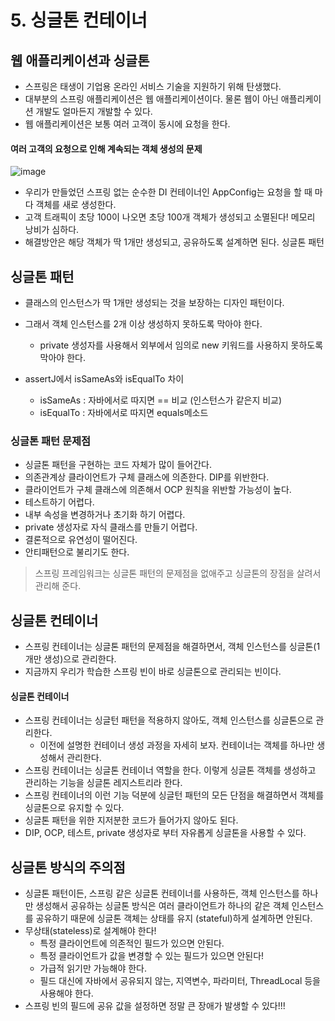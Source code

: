 # 5. 싱글톤 컨테이너

## 웹 애플리케이션과 싱글톤

+ 스프링은 태생이 기업용 온라인 서비스 기술을 지원하기 위해 탄생했다.
+ 대부분의 스프링 애플리케이션은 웹 애플리케이션이다. 물론 웹이 아닌 애플리케이션 개발도 얼마든지 개발할 수 있다.
+ 웹 애플리케이션은 보통 여러 고객이 동시에 요청을 한다.

#### 여러 고객의 요청으로 인해 계속되는 객체 생성의 문제

![image](https://user-images.githubusercontent.com/49984996/115106928-b4193000-9fa2-11eb-8190-1b3f78ac306b.png)

+ 우리가 만들었던 스프링 없는 순수한 DI 컨테이너인 AppConfig는 요청을 할 때 마다 객체를 새로 생성한다.
+ 고객 트래픽이 초당 100이 나오면 초당 100개 객체가 생성되고 소멸된다! 메모리 낭비가 심하다.
+ 해결방안은 해당 객체가 딱 1개만 생성되고, 공유하도록 설계하면 된다. 싱글톤 패턴

## 싱글톤 패턴

+ 클래스의 인스턴스가 딱 1개만 생성되는 것을 보장하는 디자인 패턴이다.
+ 그래서 객체 인스턴스를 2개 이상 생성하지 못하도록 막아야 한다.
  - private 생성자를 사용해서 외부에서 임의로 new 키워드를 사용하지 못하도록 막아야 한다.

+ assertJ에서 isSameAs와 isEqualTo 차이
  - isSameAs : 자바에서로 따지면 == 비교 (인스턴스가 같은지 비교)
  - isEqualTo : 자바에서로 따지면 equals메소드

### 싱글톤 패턴 문제점

+ 싱글톤 패턴을 구현하는 코드 자체가 많이 들어간다.
+ 의존관계상 클라이언트가 구체 클래스에 의존한다. DIP를 위반한다.
+ 클라이언트가 구체 클래스에 의존해서 OCP 원칙을 위반할 가능성이 높다.
+ 테스트하기 어렵다.
+ 내부 속성을 변경하거나 초기화 하기 어렵다.
+ private 생성자로 자식 클래스를 만들기 어렵다.
+ 결론적으로 유연성이 떨어진다.
+ 안티패턴으로 불리기도 한다.

> 스프링 프레임워크는 싱글톤 패턴의 문제점을 없애주고 싱글톤의 장점을 살려서 관리해 준다.

## 싱글톤 컨테이너
+ 스프링 컨테이너는 싱글톤 패턴의 문제점을 해결하면서, 객체 인스턴스를 싱글톤(1개만 생성)으로 관리한다.
+ 지금까지 우리가 학습한 스프링 빈이 바로 싱글톤으로 관리되는 빈이다.

#### 싱글톤 컨테이너
+ 스프링 컨테이너는 싱글턴 패턴을 적용하지 않아도, 객체 인스턴스를 싱글톤으로 관리한다.
  - 이전에 설명한 컨테이너 생성 과정을 자세히 보자. 컨테이너는 객체를 하나만 생성해서 관리한다.
+ 스프링 컨테이너는 싱글톤 컨테이너 역할을 한다. 이렇게 싱글톤 객체를 생성하고 관리하는 기능을 싱글톤 레지스트리라 한다.
+ 스프링 컨테이너의 이런 기능 덕분에 싱글턴 패턴의 모든 단점을 해결하면서 객체를 싱글톤으로 유지할 수 있다.
+ 싱글톤 패턴을 위한 지저분한 코드가 들어가지 않아도 된다.
+ DIP, OCP, 테스트, private 생성자로 부터 자유롭게 싱글톤을 사용할 수 있다.

## 싱글톤 방식의 주의점

+ 싱글톤 패턴이든, 스프링 같은 싱글톤 컨테이너를 사용하든, 객체 인스턴스를 하나만 생성해서 공유하는 싱글톤 방식은 여러 클라이언트가 하나의 같은 객체 인스턴스를 공유하기 때문에 싱글톤 객체는 상태를 유지
(stateful)하게 설계하면 안된다.
+ 무상태(stateless)로 설계해야 한다!
  - 특정 클라이언트에 의존적인 필드가 있으면 안된다.
  - 특정 클라이언트가 값을 변경할 수 있는 필드가 있으면 안된다!
  - 가급적 읽기만 가능해야 한다.
  - 필드 대신에 자바에서 공유되지 않는, 지역변수, 파라미터, ThreadLocal 등을 사용해야 한다.
+ 스프링 빈의 필드에 공유 값을 설정하면 정말 큰 장애가 발생할 수 있다!!!
